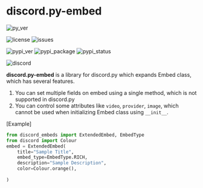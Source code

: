 # discord.py-embed

![py_ver](https://img.shields.io/pypi/pyversions/chronous?label=Python%20Version&logo=python&logoColor=yellow)

![license](https://img.shields.io/github/license/Lapis0875/DiscordPyEmbed?logo=github&logoColor=white)
![issues](https://img.shields.io/github/issues/Lapis0875/DiscordPyEmbed?logo=github&logoColor=white)

![pypi_ver](https://img.shields.io/pypi/v/discord.py-embed?logo=pypi&logoColor=blue)
![pypi_package](https://img.shields.io/pypi/format/discord.py-embed?label=package&logo=pypi)
![pypi_status](https://img.shields.io/pypi/status/discord.py-embed?color=blue&logo=pypi&logoColor=blue)

![discord](https://img.shields.io/discord/622434051365535745?color=blue&label=Discord&logo=Discord&logoColor=White)


**discord.py-embed** is a library for discord.py which expands Embed class, which has several features.
1. You can set multiple fields on embed using a single method, which is not supported in discord.py
2. You can control some attributes like `video`, `provider`, `image`, which cannot be used when initializing Embed class using `__init__`.

[Example]
```python
from discord_embeds import ExtendedEmbed, EmbedType
from discord import Colour
embed = ExtendedEmbed(
    title="Sample Title",
    embed_type=EmbedType.RICH,
    description="Sample Description",
    color=Colour.orange(),
    
)
```
